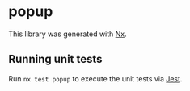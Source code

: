 # popup

This library was generated with [Nx](https://nx.dev).

## Running unit tests

Run `nx test popup` to execute the unit tests via [Jest](https://jestjs.io).
